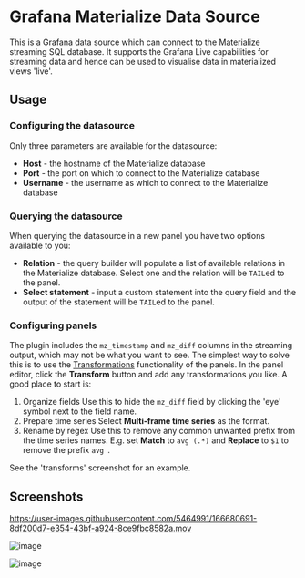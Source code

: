 # Grafana Materialize Data Source

This is a Grafana data source which can connect to the [Materialize][] streaming SQL database. It supports the Grafana Live capabilities for streaming data and hence can be used to visualise data in materialized views 'live'.

## Usage

### Configuring the datasource

Only three parameters are available for the datasource:

- **Host** - the hostname of the Materialize database
- **Port** - the port on which to connect to the Materialize database
- **Username** - the username as which to connect to the Materialize database

### Querying the datasource

When querying the datasource in a new panel you have two options available to you:

- **Relation** - the query builder will populate a list of available relations in the Materialize database. Select one and the relation will be `TAIL`ed to the panel.
- **Select statement** - input a custom statement into the query field and the output of the statement will be `TAIL`ed to the panel.

### Configuring panels

The plugin includes the `mz_timestamp` and `mz_diff` columns in the streaming output, which may not be what you want to see. The simplest way to solve this is to use the [Transformations][] functionality of the panels. In the panel editor, click the **Transform** button and add any transformations you like. A good place to start is:

1. Organize fields
   Use this to hide the `mz_diff` field by clicking the 'eye' symbol next to the field name.
2. Prepare time series
   Select **Multi-frame time series** as the format.
3. Rename by regex
   Use this to remove any common unwanted prefix from the time series names. E.g. set **Match** to `avg (.*)` and **Replace** to `$1` to remove the prefix `avg `.

See the 'transforms' screenshot for an example.

## Screenshots

https://user-images.githubusercontent.com/5464991/166680691-8df200d7-e354-43bf-a924-8ce9fbc8582a.mov

![image](https://raw.githubusercontent.com/sd2k/grafana-materialize-datasource/main/src/img/query.png)

![image](https://raw.githubusercontent.com/sd2k/grafana-materialize-datasource/main/src/img/transforms.png)

[Materialize]: https://materialize.com
[Transformations]: https://grafana.com/docs/grafana/latest/panels/transform-data/transformation-functions/

